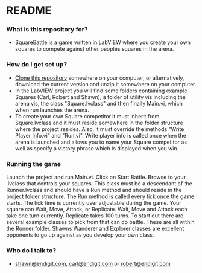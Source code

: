 # README #

### What is this repository for? ###

* SquareBattle is a game written in LabVIEW where you create your own squares to compete against other peoples squares in the arena.

### How do I get set up? ###

* [Clone this repository](https://confluence.atlassian.com/display/BITBUCKET/Bitbucket+101) somewhere on your computer, or alternatively, download the current version and unzip it somewhere on your computer.
* In the LabVIEW project you will find some folders containing example Squares (Carl, Robert and Shawn), a folder of utility vis including the arena vis, the class "Square.lvclass" and then finally Main.vi, which when run launches the arena. 
* To create your own Square competitor it must inherit from Square.lvclass and it must reside somewhere in the folder structure where the project resides. Also, it must override the methods "Write Player Info.vi" and "Run.vi". Write player info is called once when the arena is launched and allows you to name your Square competitor as well as specify a victory phrase which is displayed when you win.

### Running the game ###
Launch the project and run Main.vi. Click on Start Battle. Browse to your .lvclass that controls your squares. This class must be a descendant of the Runner.lvclass and should have a Run method and should reside in the project folder structure. The Run method is called every tick once the game starts. The tick time is currently user adjustable during the game. Your square can Wait, Move, Attack, or Replicate. Wait, Move and Attack each take one turn currently. Replicate takes 100 turns. To start out there are several example classes to pick from that can do battle. These are all within the Runner folder. Shawns Wanderer and Explorer classes are excellent opponents to go up against as you develop your own class. 



### Who do I talk to? ###

* shawn@endigit.com, carl@endigit.com or robert@endigit.com
